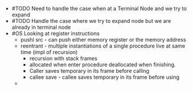 - #TODO Need to handle the case when at a Terminal Node and we try to expand
- #TODO Handle the case where we try to expand node but we are already in terminal node
- #OS Looking at register instructions
	- pushl src - can push either memory register or the memory address
	- reentrant - multiple instantiations of a single procedure live at same time (impl of recursion)
		- recursion with stack frames
		- allocated when enter procedure deallocated when finishing.
		- Caller saves temporary in its frame before calling
		- callee save - callee saves temporary in its frame before using
	-